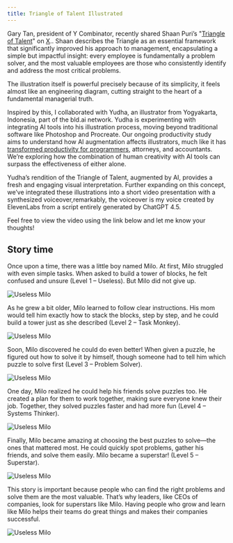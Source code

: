 ```yaml
---
title: Triangle of Talent Illustrated
---
```


Gary Tan, president of Y Combinator, recently shared Shaan Puri’s "[Triangle of Talent](https://www.shaanpuri.com/essays/triangle-of-talent)" on [X](https://x.com/garrytan/status/1888067926588276837).. Shaan describes the Triangle as an essential framework that significantly improved his approach to management, encapsulating a simple but impactful insight: every employee is fundamentally a problem solver, and the most valuable employees are those who consistently identify and address the most critical problems.

The illustration itself is powerful precisely because of its simplicity, it feels almost like an engineering diagram, cutting straight to the heart of a fundamental managerial truth.

Inspired by this, I collaborated with Yudha, an illustrator from Yogyakarta, Indonesia, part of the bld.ai network. Yudha is experimenting with integrating AI tools into his illustration process, moving beyond traditional software like Photoshop and Procreate. Our ongoing productivity study aims to understand how AI augmentation affects illustrators, much like it has [transformed productivity for programmers](https://blog.dannycastonguay.com/on-Jack-Clark-and-enthropic-econ-index/), attorneys, and accountants. We’re exploring how the combination of human creativity with AI tools can surpass the effectiveness of either alone.

Yudha’s rendition of the Triangle of Talent, augmented by AI, provides a fresh and engaging visual interpretation. Further expanding on this concept, we’ve integrated these illustrations into a short video presentation with a synthesized voiceover,remarkably, the voiceover is my voice created by ElevenLabs from a script entirely generated by ChatGPT 4.5.

Feel free to view the video using the link below and let me know your thoughts!

## Story time

Once upon a time, there was a little boy named Milo. At first, Milo struggled with even simple tasks. When asked to build a tower of blocks, he felt confused and unsure (Level 1 – Useless). But Milo did not give up.

![Useless Milo](/assets/img/2025-05-20-triangle-of-talent/5.jpg)

As he grew a bit older, Milo learned to follow clear instructions. His mom would tell him exactly how to stack the blocks, step by step, and he could build a tower just as she described (Level 2 – Task Monkey).

![Useless Milo](/assets/img/2025-05-20-triangle-of-talent/4.jpg)

Soon, Milo discovered he could do even better! When given a puzzle, he figured out how to solve it by himself, though someone had to tell him which puzzle to solve first (Level 3 – Problem Solver).

![Useless Milo](/assets/img/2025-05-20-triangle-of-talent/3.jpg)

One day, Milo realized he could help his friends solve puzzles too. He created a plan for them to work together, making sure everyone knew their job. Together, they solved puzzles faster and had more fun (Level 4 – Systems Thinker).

![Useless Milo](/assets/img/2025-05-20-triangle-of-talent/2.jpg)

Finally, Milo became amazing at choosing the best puzzles to solve—the ones that mattered most. He could quickly spot problems, gather his friends, and solve them easily. Milo became a superstar! (Level 5 – Superstar).

![Useless Milo](/assets/img/2025-05-20-triangle-of-talent/1.jpg)

This story is important because people who can find the right problems and solve them are the most valuable. That’s why leaders, like CEOs of companies, look for superstars like Milo. Having people who grow and learn like Milo helps their teams do great things and makes their companies successful.

![Useless Milo](/assets/img/2025-05-20-triangle-of-talent/6.jpg)
